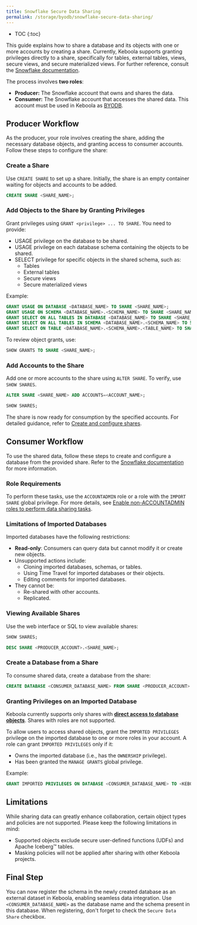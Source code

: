 ```yaml
---
title: Snowflake Secure Data Sharing
permalink: /storage/byodb/snowflake-secure-data-sharing/
---
```


* TOC
{:toc}

This guide explains how to share a database and its objects with one or more accounts by creating a share. Currently, Keboola supports granting privileges directly to a share, specifically for tables, external tables, views, secure views, and secure materialized views. For further reference, consult the [Snowflake documentation](https://docs.snowflake.com/en/user-guide/data-sharing-gs#grant-privileges-directly-to-a-share).

The process involves **two roles**:

- **Producer:** The Snowflake account that owns and shares the data.
- **Consumer:** The Snowflake account that accesses the shared data. This account must be used in Keboola as [BYODB](https://help.keboola.com/storage/byodb/#main-header).

## Producer Workflow
As the producer, your role involves creating the share, adding the necessary database objects, and granting access to consumer accounts. Follow these steps to configure the share:

### Create a Share
Use `CREATE SHARE` to set up a share. Initially, the share is an empty container waiting for objects and accounts to be added.

```sql
CREATE SHARE <SHARE_NAME>;
```

### Add Objects to the Share by Granting Privileges
Grant privileges using `GRANT <privilege> ... TO SHARE`. You need to provide:
* USAGE privilege on the database to be shared. 
* USAGE privilege on each database schema containing the objects to be shared. 
* SELECT privilege for specific objects in the shared schema, such as:
  * Tables
  * External tables
  * Secure views
  * Secure materialized views

Example:
```sql
GRANT USAGE ON DATABASE <DATABASE_NAME> TO SHARE <SHARE_NAME>;
GRANT USAGE ON SCHEMA <DATABASE_NAME>.<SCHEMA_NAME> TO SHARE <SHARE_NAME>;
GRANT SELECT ON ALL TABLES IN DATABASE <DATABASE_NAME> TO SHARE <SHARE_NAME>;
GRANT SELECT ON ALL TABLES IN SCHEMA <DATABASE_NAME>.<SCHEMA_NAME> TO SHARE <SHARE_NAME>;
GRANT SELECT ON TABLE <DATABASE_NAME>.<SCHEMA_NAME>.<TABLE_NAME> TO SHARE <SHARE_NAME>;
```

To review object grants, use:
```sql
SHOW GRANTS TO SHARE <SHARE_NAME>;
```

### Add Accounts to the Share
Add one or more accounts to the share using `ALTER SHARE`. To verify, use `SHOW SHARES`.
```sql
ALTER SHARE <SHARE_NAME> ADD ACCOUNTS=<ACCOUNT_NAME>;
```
```sql
SHOW SHARES;
```

The share is now ready for consumption by the specified accounts. For detailed guidance, refer to [Create and configure shares](https://docs.snowflake.com/en/user-guide/data-sharing-provider).

## Consumer Workflow
To use the shared data, follow these steps to create and configure a database from the provided share. Refer to the [Snowflake documentation](https://docs.snowflake.com/en/user-guide/data-share-consumers) for more information.

### Role Requirements
To perform these tasks, use the `ACCOUNTADMIN` role or a role with the `IMPORT SHARE` global privilege. For more details, see [Enable non-ACCOUNTADMIN roles to perform data sharing tasks](https://docs.snowflake.com/en/user-guide/security-access-privileges-shares).

### Limitations of Imported Databases
Imported databases have the following restrictions:
* **Read-only**: Consumers can query data but cannot modify it or create new objects.
* Unsupported actions include:
  * Cloning imported databases, schemas, or tables.
  * Using Time Travel for imported databases or their objects.
  * Editing comments for imported databases.
* They cannot be:
  * Re-shared with other accounts.
  * Replicated.

### Viewing Available Shares
Use the web interface or SQL to view available shares:
```sql
SHOW SHARES;
```

```sql
DESC SHARE <PRODUCER_ACCOUNT>.<SHARE_NAME>;
```

### Create a Database from a Share
To consume shared data, create a database from the share:
```sql
CREATE DATABASE <CONSUMER_DATABASE_NAME> FROM SHARE <PRODUCER_ACCOUNT>.<SHARE_NAME>;
```

### Granting Privileges on an Imported Database
Keboola currently supports only shares with [**direct access to database objects**](https://docs.snowflake.com/en/user-guide/data-sharing-policy-protected-data). Shares with roles are not supported.

To allow users to access shared objects, grant the `IMPORTED PRIVILEGES` privilege on the imported database to one or more roles in your account. A role can grant `IMPORTED PRIVILEGES` only if it:
* Owns the imported database (i.e., has the `OWNERSHIP` privilege).
* Has been granted the `MANAGE GRANTS` global privilege.

Example:
```sql
GRANT IMPORTED PRIVILEGES ON DATABASE <CONSUMER_DATABASE_NAME> TO <KEBOOLA_PROJECT_ROLE>;
```

## Limitations
While sharing data can greatly enhance collaboration, certain object types and policies are not supported. Please keep the following limitations in mind:

- Supported objects exclude secure user-defined functions (UDFs) and Apache Iceberg™ tables.
- Masking policies will not be applied after sharing with other Keboola projects.

## Final Step
You can now register the schema in the newly created database as an external dataset in Keboola, enabling seamless data integration. Use `<CONSUMER_DATABASE_NAME>` as the database name and 
the schema present in this database. When registering, don't forget to check the `Secure Data Share` checkbox.
